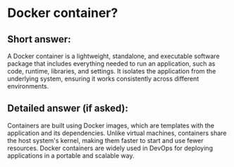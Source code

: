 # Docker container?

## Short answer:

A Docker container is a lightweight, standalone, and executable software package that includes everything needed to run an application, such as code, runtime, libraries, and settings. It isolates the application from the underlying system, ensuring it works consistently across different environments.


## Detailed answer (if asked):

Containers are built using Docker images, which are templates with the application and its dependencies. Unlike virtual machines, containers share the host system's kernel, making them faster to start and use fewer resources. Docker containers are widely used in DevOps for deploying applications in a portable and scalable way.
